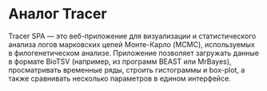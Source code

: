 # Аналог Tracer

Tracer SPA — это веб-приложение для визуализации и статистического анализа логов марковских цепей Монте-Карло (MCMC), используемых в филогенетическом анализе. Приложение позволяет загружать данные в формате BioTSV (например, из программ BEAST или MrBayes), просматривать временные ряды, строить гистограммы и box-plot, а также сравнивать несколько параметров в едином интерфейсе.

